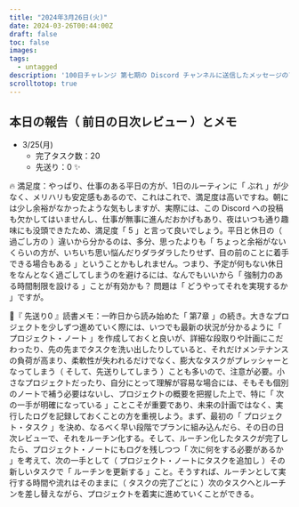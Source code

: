 ```yaml
---
title: "2024年3月26日(火)"
date: 2024-03-26T00:44:00Z
draft: false
toc: false
images:
tags: 
  - untagged
description: '100日チャレンジ 第七期の Discord チャンネルに送信したメッセージのアーカイブ'
scrolltotop: true
---
```


## 本日の報告（ 前日の日次レビュー ）とメモ

- 3/25(月)
  - 完了タスク数：20
  - 先送り：0 ✨

🔥 満足度：やっぱり、仕事のある平日の方が、1日のルーティンに「 ぶれ 」が少なく、メリハリも安定感もあるので、これはこれで、満足度は高いですね。朝には少し余裕がなかったような気もしますが、実際には、この Discord への投稿も欠かしてはいませんし、仕事が無事に進んだおかげもあり、夜はいつも通り趣味にも没頭できたため、満足度「 5 」と言って良いでしょう。平日と休日の（ 過ごし方の ）違いから分かるのは、多分、思ったよりも「 ちょっと余裕がないくらいの方が、いちいち思い悩んだりダラダラしたりせず、目の前のことに着手できる場合もある 」ということかもしれません。つまり、予定が何もない休日をなんとなく過ごしてしまうのを避けるには、なんでもいいから「 強制力のある時間制限を設ける 」ことが有効かも？ 問題は「 どうやってそれを実現するか 」ですが。

🔖『 先送り0 』読書メモ：一昨日から読み始めた「 第7章 」の続き。大きなプロジェクトを少しずつ進めていく際には、いつでも最新の状況が分かるように「 プロジェクト・ノート 」を作成しておくと良いが、詳細な段取りや計画にこだわったり、先の先までタスクを洗い出したりしていると、それだけメンテナンスの負荷が高まり、柔軟性が失われるだけでなく、膨大なタスクがプレッシャーとなってしまう（ そして、先送りしてしまう ）ことも多いので、注意が必要。小さなプロジェクトだったり、自分にとって理解が容易な場合には、そもそも個別のノートで補う必要はないし、プロジェクトの概要を把握した上で、特に「 次の一手が明確になっている 」ことこそが重要であり、未来の計画ではなく、実行したログを記録しておくことの方を重視しよう。まず、最初の「 プロジェクト・タスク 」を決め、なるべく早い段階でプランに組み込んだら、その日の日次レビューで、それをルーチン化する。そして、ルーチン化したタスクが完了したら、プロジェクト・ノートにもログを残しつつ「 次に何をする必要があるか 」を考えて、次の一手として（ プロジェクト・ノートにタスクを追加し ）その新しいタスクで「 ルーチンを更新する 」こと。そうすれば、ルーチンとして実行する時間や流れはそのままに（ タスクの完了ごとに ）次のタスクへとルーチンを差し替えながら、プロジェクトを着実に進めていくことができる。
